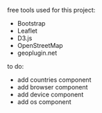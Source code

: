 free tools used for this project:

- Bootstrap
- Leaflet
- D3.js
- OpenStreetMap
- geoplugin.net


to do:
- add countries component
- add browser component
- add device component
- add os component
